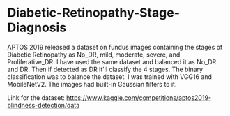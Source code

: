 # Diabetic-Retinopathy-Stage-Diagnosis
APTOS 2019 released a dataset on fundus images containing the stages of Diabetic Retinopathy as No_DR, mild, moderate, severe, and Proliferative_DR. I have used the same dataset and balanced it as No_DR and DR. Then if detected as DR it'll classify the 4 stages. The binary classification was to balance the dataset. I was trained with VGG16 and MobileNetV2. The images had built-in Gaussian filters to it.

Link for the dataset: https://www.kaggle.com/competitions/aptos2019-blindness-detection/data
